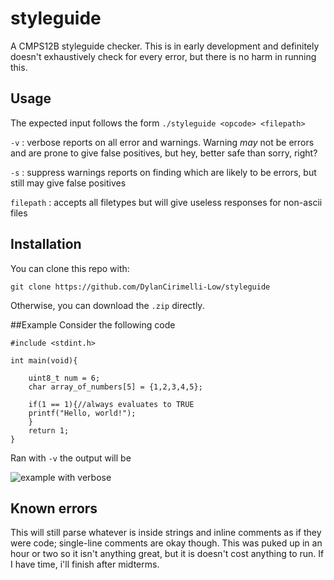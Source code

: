 # styleguide
A CMPS12B styleguide checker.
This is in early development and definitely doesn't exhaustively check for every error, but there is no harm in running this.

## Usage
The expected input follows the form `./styleguide <opcode> <filepath>`

`-v` : verbose
  reports on all error and warnings. Warning *may* not be errors and are prone to give false positives, but hey, better safe than sorry, right?
  
  `-s` : suppress warnings
  reports on finding which are likely to be errors, but still may give false positives
  
`filepath`  : accepts all filetypes but will give useless responses for non-ascii files

## Installation

You can clone this repo with:

`git clone https://github.com/DylanCirimelli-Low/styleguide`

Otherwise, you can download the `.zip` directly.

##Example
Consider the following code
```
#include <stdint.h>

int main(void){
	
	uint8_t num = 6;
	char array_of_numbers[5] = {1,2,3,4,5};
	
	if(1 == 1){//always evaluates to TRUE
	printf("Hello, world!");
	}
	return 1;
}
```
Ran with `-v` the output will be

![example with verbose](https://cloud.githubusercontent.com/assets/20120525/25462841/a508f2c8-2aa6-11e7-8eb3-a38f9d364dcf.PNG)


## Known errors

This will still parse whatever is inside strings and inline comments as if they were code; single-line comments are okay though. This was puked up in an hour or two so it isn't anything great, but it is doesn't cost anything to run. If I have time, i'll finish after midterms.
